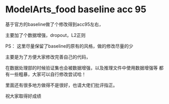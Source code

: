 # ModelArts_food baseline acc 95

基于官方的baseline做了个修改得到acc95左右，

主要加了个数据增强，dropout，L2正则

PS：
这里尽量保留了baseline的原有的风格，做的修改尽量的少

主要是为了方便大家修改完善自己的代码，

在数据处理部的时候验证集也会被数据增强，以及推理文件中使用数据增强等 
都有一些粗暴，大家可以自行修改尝试哈！

里面还有很多地方做得不是很好，也请大佬们批评指正。

祝大家取得好成绩


